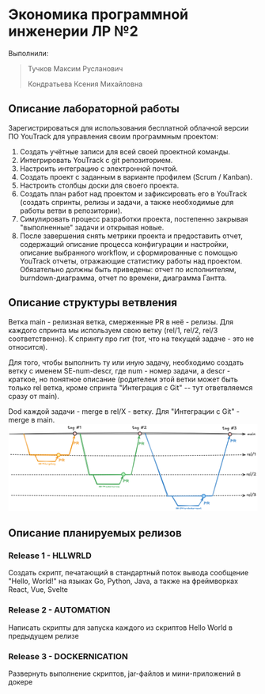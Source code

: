 # Экономика программной инженерии ЛР №2

Выполнили:

> Тучков Максим Русланович
>
> Кондратьева Ксения Михайловна

## Описание лабораторной работы

Зарегистрироваться для использования бесплатной облачной версии ПО YouTrack для управления своим программным проектом:

1. Создать учётные записи для всей своей проектной команды.
2. Интегрировать YouTrack с  git репозиторием.
3. Настроить интеграцию с электронной почтой.
4. Создать проект с заданным в варианте профилем (Scrum / Kanban).
5. Настроить столбцы доски для своего проекта.
6. Создать план работ над проектом и зафиксировать его в YouTrack (создать спринты, релизы и задачи, а также необходимые для работы ветви в репозитории).
7. Симулировать процесс разработки проекта, постепенно закрывая "выполненные" задачи и открывая новые.
8. После завершения снять метрики проекта и предоставить отчет, содержащий описание процесса конфигурации и настройки, описание выбранного workflow, и сформированные с помощью YouTrack отчеты, отражающие статистику работы над проектом. Обязательно должны быть приведены: отчет по исполнителям, burndown-диаграмма, отчет по времени, диаграмма Гантта.

## Описание структуры ветвления

Ветка main - релизная ветка, смерженные PR в неё - релизы. Для каждого спринта мы используем свою ветку (rel/1, rel/2, rel/3 соответственно). К спринту про гит (тот, что на текущей задаче - это не относится).

Для того, чтобы выполнить ту или иную задачу, необходимо создать ветку с именем SE-num-descr, где num - номер задачи, а descr - краткое, но понятное описание (родителем этой ветки может быть только rel ветка, кроме спринта "Интеграция с Git" -- тут ответвляемся сразу от main).

Dod каждой задачи - merge в rel/X - ветку. Для "Интеграции с Git" - merge в main.
![Ветвление](/img/branching.png)

## Описание планируемых релизов

### Release 1 - HLLWRLD

Создать скрипт, печатающий в стандартный поток вывода сообщение "Hello, World!" на языках Go, Python, Java, а также на фреймворках React, Vue, Svelte

### Release 2 - AUTOMATION

Написать скрипты для запуска каждого из скриптов Hello World в предыдущем релизе

### Release 3 - DOCKERNICATION

Развернуть выполнение скриптов, jar-файлов и мини-приложений в докере